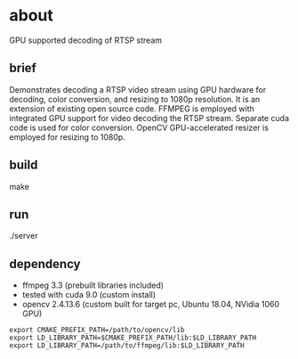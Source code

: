 # about
GPU supported decoding of RTSP stream

## brief
Demonstrates decoding a RTSP video stream using GPU hardware for decoding, color conversion, and resizing to 1080p resolution.  It is an extension of existing open source code.  FFMPEG is employed with integrated GPU support for video decoding the RTSP stream.  Separate cuda code is used for color conversion.  OpenCV GPU-accelerated resizer is employed for resizing to 1080p.

## build
make 

## run
./server

## dependency
* ffmpeg 3.3  (prebuilt libraries included)
* tested with cuda 9.0 (custom install)
* opencv 2.4.13.6  (custom built for target pc, Ubuntu 18.04, NVidia 1060 GPU)

```
export CMAKE_PREFIX_PATH=/path/to/opencv/lib
export LD_LIBRARY_PATH=$CMAKE_PREFIX_PATH/lib:$LD_LIBRARY_PATH
export LD_LIBRARY_PATH=/path/to/ffmpeg/lib:$LD_LIBRARY_PATH
```
